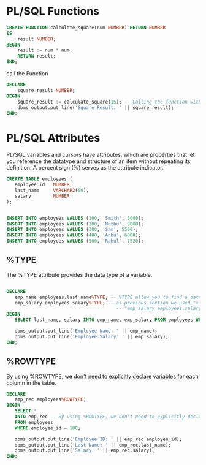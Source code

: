 # PL/SQL Functions 
```sql
CREATE FUNCTION calculate_square(num NUMBER) RETURN NUMBER
IS
    result NUMBER;
BEGIN
    result := num * num;
    RETURN result;
END;
```
call the Function 
```sql
DECLARE
    square_result NUMBER;
BEGIN
    square_result := calculate_square(15); -- Calling the function with argument 5
    dbms_output.put_line('Square Result: ' || square_result);
END;
```

# PL/SQL Attributes
PL/SQL variables and cursors have attributes, which are properties that let you reference the
datatype and structure of an item without repeating its definition. A percent sign (%) serves as the
attribute indicator.

```sql
CREATE TABLE employees (
   employee_id   NUMBER,
   last_name     VARCHAR2(50),
   salary        NUMBER
);


INSERT INTO employees VALUES (100, 'Smith', 5000);
INSERT INTO employees VALUES (200, 'Muthu', 9000);
INSERT INTO employees VALUES (300, 'Sam', 5500);
INSERT INTO employees VALUES (400, 'Anbu', 6000);
INSERT INTO employees VALUES (500, 'Rahul', 7520);
```
## %TYPE
The %TYPE attribute provides the data type of a variable.
```sql

DECLARE
   emp_name employees.last_name%TYPE; -- %TYPE allow you to find a data type of the column.
   emp_salary employees.salary%TYPE; -- as previous section we used "x NUMBER(3)" similarly hear 
										-- "emp_salary employees.salary%TYPE" emp_salary is variable name column name employees.salary ""%TYPE" return the type of the column.
BEGIN
   SELECT last_name, salary INTO emp_name, emp_salary FROM employees WHERE employee_id = 400;

   dbms_output.put_line('Employee Name: ' || emp_name);
   dbms_output.put_line('Employee Salary: ' || emp_salary);
END;

```
## %ROWTYPE
By using %ROWTYPE, we don't need to explicitly declare variables for each column in the table. 
```sql 
DECLARE
   emp_rec employees%ROWTYPE;
BEGIN
   SELECT *
   INTO emp_rec -- By using %ROWTYPE, we don't need to explicitly declare variables for each column in the table. 
   FROM employees
   WHERE employee_id = 100;

   dbms_output.put_line('Employee ID: ' || emp_rec.employee_id);
   dbms_output.put_line('Last Name: ' || emp_rec.last_name);
   dbms_output.put_line('Salary: ' || emp_rec.salary);
END;
```

